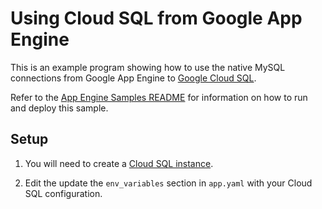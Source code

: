 # Using Cloud SQL from Google App Engine

This is an example program showing how to use the native MySQL connections from Google App Engine to [Google Cloud SQL](https://cloud.google.com/sql).

Refer to the [App Engine Samples README](../README.md) for information on how to run and deploy this sample.

## Setup

1. You will need to create a [Cloud SQL instance](https://cloud.google.com/sql/docs/create-instance).

2. Edit the update the `env_variables` section in `app.yaml` with your Cloud SQL configuration.

